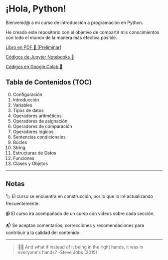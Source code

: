 # ¡Hola, Python!

Bienvenid@ a mi curso de introducción a programación en Python.

He creado este repositorio con el objetivo de compartir mis conocimientos con todo el mundo de la manera más efectiva posible.

[Libro en PDF 📓 [Preliminar]](https://github.com/damoib95/hola-python/blob/main/libro/_book/¡Hola%2C-Python!.pdf)

[Códigos de Jupyter Notebooks 🐍](https://github.com/damoib95/hola-python/tree/main/codigos)

[Códigos en Google Colab 📝](https://drive.google.com/drive/folders/1B7GhO8EOCMAPePnZurR1_wChrZVYNsOb?usp=share_link)

## Tabla de Contenidos (TOC)
0. Configuración
1. Introducción
2. Variables
3. Tipos de datos
4. Operadores aritméticos
5. Operadores de asignación
6. Operadores de comparación
7. Operadores lógicos
8. Sentencias condicionales
9. Búcles
10. String
11. Estructuras de Datos
12. Funciones
13. Clases y Objetos
---
## Notas

🏷️ El curso se encuentra en construcción, por lo que lo iré actualizando frecuentemente. 

📹 El curso irá acompañado de un curso con vídeos sobre cada sección.

📬 Se aceptan comentarios, correcciones y recomendaciones para contribuir a la calidad del contenido.

---
> 🙌🏻 And what if instead of it being in the right hands, it was in everyone's hands? -Steve Jobs (2015)
